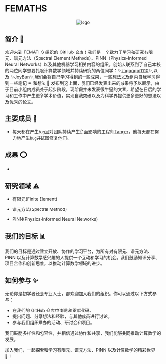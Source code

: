 # FEMATHS

<div style="text-align: center;">
  <img src="https://github.com/FEMATHS/photo/blob/main/biglogo.JPG?raw=true" alt="logo">
</div>

## 简介 🎈

欢迎来到 FEMATHS 组织的 GitHub 仓库！我们是一个致力于学习和研究有限元、谱元方法（Spectral Element Methods）、PINN（Physics-Informed Neural Networks）以及其他机器学习相关内容的组织。创始人联系到了自己本校的两位同学想要扎根计算数学领域并持续研究的两位同学：✨[zqqqqqqj1110](https://github.com/zqqqqqqj1110)✨,以及 ✨[JoyBun](https://github.com/zqqqqqqj1110)✨,我们会将自己学习得到的一些成果，一些想法以及组内自我学习得到一些笔记 ✒ 和想法 🧠 发布到这上面，我们已经发表出来的成果将予以展示，由于目前小组内成员处于起步阶段，现阶段并未发表很牛逼的文章，希望在日后的学习和工作中产生更多学术价值，实现自我突破以及为科学界提供更多更好的想法以及优秀的论文。

## 主要成员 🌿

- 每天都在产生`bug`且对团队持续产生负面影响的工程师[Tanger](https://github.com/redhat123456)，他每天都在努力地产生`bug`并试图修复他们。

## 成果 ⭕

-

## 研究领域 ⚠

- 有限元(Finite Element)

- 谱元方法(Spectral Method)

- PINN(Physics-Informed Neural Networks)

## 我们的目标 📊

我们的目标是通过建立开放、协作的学习平台，为所有对有限元、谱元方法、PINN 以及计算数学感兴趣的人提供一个互动和学习的机会。我们鼓励知识分享、项目合作和创新思维，以推动计算数学领域的进步。

## 如何参与 ✨

无论你是初学者还是专业人士，都欢迎加入我们的组织。你可以通过以下方式参与：

- 在我们的 GitHub 仓库中浏览和贡献代码。
- 提出问题、分享想法和经验，与其他成员进行讨论。
- 参与我们组织举办的活动、研讨会和项目。

我们鼓励多样性和包容性，并相信通过协作和共享，我们能够共同推动计算数学的发展。

加入我们，一起探索和学习有限元、谱元方法、PINN 以及计算数学的精彩世界 🎃！
